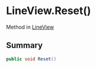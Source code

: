 # LineView.Reset()

Method in [LineView](/api/csharp/yarn.unity.lineview.md)

## Summary



```csharp
public void Reset()
```

